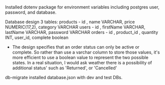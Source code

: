 Installed dotenv package for environment variables including postgres user, password, and database.


Database design
3  tables:
    products - id , name VARCHAR, price NUMERIC(17,2), category VARCHAR
    users - id , firstName VARCHAR, lastName VARCHAR, password VARCHAR
    orders - id , product_id , quantity INT, user_id, complete boolean 

- The design specifies that an order status can only be active or complete. So rather than use a varchar column to store those values, it's more efficient to use a boolean value to represent the two possible states. In a real situation, I would ask weather there is a possibility of additional status' such as 'Returned', or 'Cancelled'

db-migrate installed
    database.json with dev and test DBs.